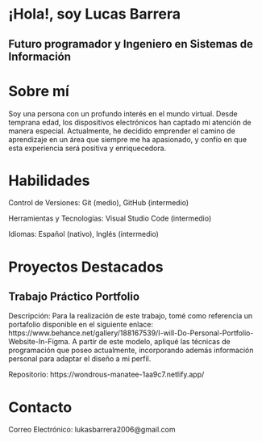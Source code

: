 <h1>¡Hola!, soy Lucas Barrera</h1>
        <h2>Futuro programador y Ingeniero en Sistemas de Información</h2>

<h1>Sobre mí</h1>
<p>Soy una persona con un profundo interés en el mundo virtual. Desde temprana edad, los dispositivos electrónicos han captado mi atención de manera especial. Actualmente, he decidido emprender el camino de aprendizaje en un área que siempre me ha apasionado, y confío en que esta experiencia será positiva y enriquecedora.</p>

<h1>Habilidades</h1>
<p>Control de Versiones: Git (medio), GitHub (intermedio)</p>
<p>Herramientas y Tecnologías: Visual Studio Code (intermedio)</p>
<p>Idiomas: Español (nativo), Inglés (intermedio)</p>

<h1>Proyectos Destacados</h1>
<h2>Trabajo Práctico Portfolio</h2>
<p>Descripción: Para la realización de este trabajo, tomé como referencia un portafolio disponible en el siguiente enlace: https://www.behance.net/gallery/188167539/I-will-Do-Personal-Portfolio-Website-In-Figma. A partir de este modelo, apliqué las técnicas de programación que poseo actualmente, incorporando además información personal para adaptar el diseño a mi perfil.</p>
<p>Repositorio: https://wondrous-manatee-1aa9c7.netlify.app/ </p>

<h1>Contacto</h1>
<p>Correo Electrónico: lukasbarrera2006@gmail.com</p>
<p></p>
